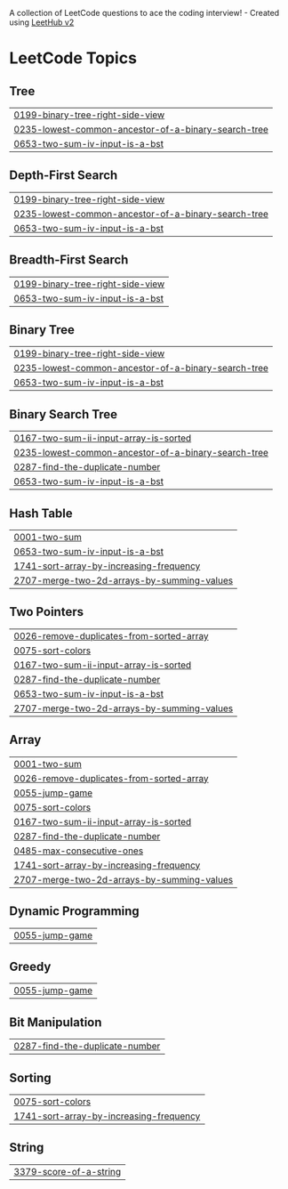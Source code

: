 A collection of LeetCode questions to ace the coding interview! - Created using [LeetHub v2](https://github.com/arunbhardwaj/LeetHub-2.0)
<!---LeetCode Topics Start-->
# LeetCode Topics
## Tree
|  |
| ------- |
| [0199-binary-tree-right-side-view](https://github.com/SuvigyaSrivastava/DSA/tree/master/0199-binary-tree-right-side-view) |
| [0235-lowest-common-ancestor-of-a-binary-search-tree](https://github.com/SuvigyaSrivastava/DSA/tree/master/0235-lowest-common-ancestor-of-a-binary-search-tree) |
| [0653-two-sum-iv-input-is-a-bst](https://github.com/SuvigyaSrivastava/DSA/tree/master/0653-two-sum-iv-input-is-a-bst) |
## Depth-First Search
|  |
| ------- |
| [0199-binary-tree-right-side-view](https://github.com/SuvigyaSrivastava/DSA/tree/master/0199-binary-tree-right-side-view) |
| [0235-lowest-common-ancestor-of-a-binary-search-tree](https://github.com/SuvigyaSrivastava/DSA/tree/master/0235-lowest-common-ancestor-of-a-binary-search-tree) |
| [0653-two-sum-iv-input-is-a-bst](https://github.com/SuvigyaSrivastava/DSA/tree/master/0653-two-sum-iv-input-is-a-bst) |
## Breadth-First Search
|  |
| ------- |
| [0199-binary-tree-right-side-view](https://github.com/SuvigyaSrivastava/DSA/tree/master/0199-binary-tree-right-side-view) |
| [0653-two-sum-iv-input-is-a-bst](https://github.com/SuvigyaSrivastava/DSA/tree/master/0653-two-sum-iv-input-is-a-bst) |
## Binary Tree
|  |
| ------- |
| [0199-binary-tree-right-side-view](https://github.com/SuvigyaSrivastava/DSA/tree/master/0199-binary-tree-right-side-view) |
| [0235-lowest-common-ancestor-of-a-binary-search-tree](https://github.com/SuvigyaSrivastava/DSA/tree/master/0235-lowest-common-ancestor-of-a-binary-search-tree) |
| [0653-two-sum-iv-input-is-a-bst](https://github.com/SuvigyaSrivastava/DSA/tree/master/0653-two-sum-iv-input-is-a-bst) |
## Binary Search Tree
|  |
| ------- |
| [0167-two-sum-ii-input-array-is-sorted](https://github.com/SuvigyaSrivastava/DSA/tree/master/0167-two-sum-ii-input-array-is-sorted) |
| [0235-lowest-common-ancestor-of-a-binary-search-tree](https://github.com/SuvigyaSrivastava/DSA/tree/master/0235-lowest-common-ancestor-of-a-binary-search-tree) |
| [0287-find-the-duplicate-number](https://github.com/SuvigyaSrivastava/DSA/tree/master/0287-find-the-duplicate-number) |
| [0653-two-sum-iv-input-is-a-bst](https://github.com/SuvigyaSrivastava/DSA/tree/master/0653-two-sum-iv-input-is-a-bst) |
## Hash Table
|  |
| ------- |
| [0001-two-sum](https://github.com/SuvigyaSrivastava/DSA/tree/master/0001-two-sum) |
| [0653-two-sum-iv-input-is-a-bst](https://github.com/SuvigyaSrivastava/DSA/tree/master/0653-two-sum-iv-input-is-a-bst) |
| [1741-sort-array-by-increasing-frequency](https://github.com/SuvigyaSrivastava/DSA/tree/master/1741-sort-array-by-increasing-frequency) |
| [2707-merge-two-2d-arrays-by-summing-values](https://github.com/SuvigyaSrivastava/DSA/tree/master/2707-merge-two-2d-arrays-by-summing-values) |
## Two Pointers
|  |
| ------- |
| [0026-remove-duplicates-from-sorted-array](https://github.com/SuvigyaSrivastava/DSA/tree/master/0026-remove-duplicates-from-sorted-array) |
| [0075-sort-colors](https://github.com/SuvigyaSrivastava/DSA/tree/master/0075-sort-colors) |
| [0167-two-sum-ii-input-array-is-sorted](https://github.com/SuvigyaSrivastava/DSA/tree/master/0167-two-sum-ii-input-array-is-sorted) |
| [0287-find-the-duplicate-number](https://github.com/SuvigyaSrivastava/DSA/tree/master/0287-find-the-duplicate-number) |
| [0653-two-sum-iv-input-is-a-bst](https://github.com/SuvigyaSrivastava/DSA/tree/master/0653-two-sum-iv-input-is-a-bst) |
| [2707-merge-two-2d-arrays-by-summing-values](https://github.com/SuvigyaSrivastava/DSA/tree/master/2707-merge-two-2d-arrays-by-summing-values) |
## Array
|  |
| ------- |
| [0001-two-sum](https://github.com/SuvigyaSrivastava/DSA/tree/master/0001-two-sum) |
| [0026-remove-duplicates-from-sorted-array](https://github.com/SuvigyaSrivastava/DSA/tree/master/0026-remove-duplicates-from-sorted-array) |
| [0055-jump-game](https://github.com/SuvigyaSrivastava/DSA/tree/master/0055-jump-game) |
| [0075-sort-colors](https://github.com/SuvigyaSrivastava/DSA/tree/master/0075-sort-colors) |
| [0167-two-sum-ii-input-array-is-sorted](https://github.com/SuvigyaSrivastava/DSA/tree/master/0167-two-sum-ii-input-array-is-sorted) |
| [0287-find-the-duplicate-number](https://github.com/SuvigyaSrivastava/DSA/tree/master/0287-find-the-duplicate-number) |
| [0485-max-consecutive-ones](https://github.com/SuvigyaSrivastava/DSA/tree/master/0485-max-consecutive-ones) |
| [1741-sort-array-by-increasing-frequency](https://github.com/SuvigyaSrivastava/DSA/tree/master/1741-sort-array-by-increasing-frequency) |
| [2707-merge-two-2d-arrays-by-summing-values](https://github.com/SuvigyaSrivastava/DSA/tree/master/2707-merge-two-2d-arrays-by-summing-values) |
## Dynamic Programming
|  |
| ------- |
| [0055-jump-game](https://github.com/SuvigyaSrivastava/DSA/tree/master/0055-jump-game) |
## Greedy
|  |
| ------- |
| [0055-jump-game](https://github.com/SuvigyaSrivastava/DSA/tree/master/0055-jump-game) |
## Bit Manipulation
|  |
| ------- |
| [0287-find-the-duplicate-number](https://github.com/SuvigyaSrivastava/DSA/tree/master/0287-find-the-duplicate-number) |
## Sorting
|  |
| ------- |
| [0075-sort-colors](https://github.com/SuvigyaSrivastava/DSA/tree/master/0075-sort-colors) |
| [1741-sort-array-by-increasing-frequency](https://github.com/SuvigyaSrivastava/DSA/tree/master/1741-sort-array-by-increasing-frequency) |
## String
|  |
| ------- |
| [3379-score-of-a-string](https://github.com/SuvigyaSrivastava/DSA/tree/master/3379-score-of-a-string) |
<!---LeetCode Topics End-->